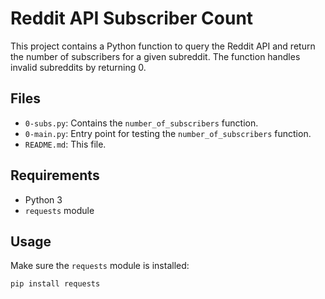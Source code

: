# Reddit API Subscriber Count

This project contains a Python function to query the Reddit API and return the number of subscribers for a given subreddit. The function handles invalid subreddits by returning 0.

## Files

- `0-subs.py`: Contains the `number_of_subscribers` function.
- `0-main.py`: Entry point for testing the `number_of_subscribers` function.
- `README.md`: This file.

## Requirements

- Python 3
- `requests` module

## Usage

Make sure the `requests` module is installed:
```sh
pip install requests

